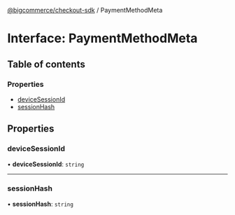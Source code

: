 [@bigcommerce/checkout-sdk](../README.md) / PaymentMethodMeta

# Interface: PaymentMethodMeta

## Table of contents

### Properties

- [deviceSessionId](PaymentMethodMeta.md#devicesessionid)
- [sessionHash](PaymentMethodMeta.md#sessionhash)

## Properties

### deviceSessionId

• **deviceSessionId**: `string`

___

### sessionHash

• **sessionHash**: `string`
